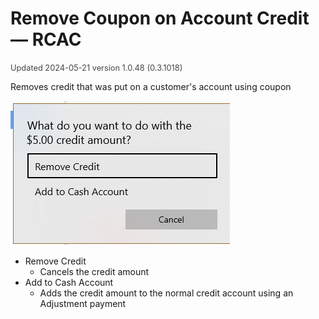 # Remove Coupon on Account Credit — RCAC
<span style="font-size:.8rem;opacity:.8">Updated 2024-05-21 version 1.0.48 (0.3.1018)</span>

Removes credit that was put on a customer's account using coupon

![Action](../../../.attachments/Documentation/RemoveCouponOnAccount.png "Action")

- Remove Credit
    - Cancels the credit amount
- Add to Cash Account
    - Adds the credit amount to the normal credit account using an Adjustment payment